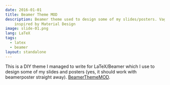 ```yaml
---
date: 2016-01-01
title: Beamer Theme MOD
description: Beamer theme used to design some of my slides/posters. Vaguely
    inspired by Material Design
image: slide-01.png
lang: LaTeX
tags:
  - latex
  - beamer
layout: standalone
---
```


This is a DIY theme I managed to write for LaTeX/Beamer which I use to design
some of my slides and posters (yes, it should work with beamerposter straight
away).
[BeamerThemeMOD](https://gitlab.com/maurofaccin/beamerthememod).

